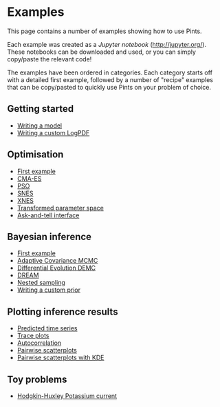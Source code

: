 # Examples

This page contains a number of examples showing how to use Pints.

Each example was created as a _Jupyter notebook_ (http://jupyter.org/).
These notebooks can be downloaded and used, or you can simply copy/paste the
relevant code!

The examples have been ordered in categories.
Each category starts off with a detailed first example, followed by a number of
"recipe" examples that can be copy/pasted to quickly use Pints on your problem
of choice.

## Getting started
- [Writing a model](./writing-a-model.ipynb)
- [Writing a custom LogPDF](./writing-a-logpdf.ipynb)

## Optimisation
- [First example](./optimisation-first-example.ipynb)
- [CMA-ES](./optimisation-cmaes.ipynb)
- [PSO](./optimisation-pso.ipynb)
- [SNES](./optimisation-snes.ipynb)
- [XNES](./optimisation-xnes.ipynb)
- [Transformed parameter space](./optimisation-transformed-parameters.ipynb)
- [Ask-and-tell interface](./optimisation-ask-and-tell.ipynb)

## Bayesian inference
- [First example](./inference-first-example.ipynb)
- [Adaptive Covariance MCMC](./inference-adaptive-covariance-mcmc.ipynb)
- [Differential Evolution DEMC](./inference-differential-evolution-mcmc.ipynb)
- [DREAM](./inference-dream-mcmc.ipynb)
- [Nested sampling](./inference-nested-sampling.ipynb)
- [Writing a custom prior](./writing-a-prior.ipynb)

## Plotting inference results
- [Predicted time series](./plot-mcmc-predicted-time-series.ipynb)
- [Trace plots](./plot-mcmc-trace-plots.ipynb)
- [Autocorrelation](./plot-mcmc-autocorrelation.ipynb)
- [Pairwise scatterplots](./plot-mcmc-pairwise-scatterplots.ipynb)
- [Pairwise scatterplots with KDE](./plot-mcmc-pairwise-kde-plots.ipynb)

## Toy problems

- [Hodgkin-Huxley Potassium current](./toy-hodgkin-huxley-ik.ipynb)
